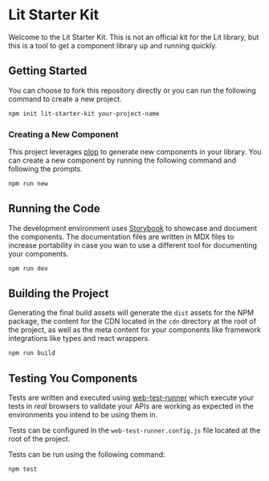 # Lit Starter Kit

Welcome to the Lit Starter Kit. This is not an official kit for the Lit library, but this is a tool to get a component library up and running quickly.

## Getting Started

You can choose to fork this repository directly or you can run the following command to create a new project.

```bash
npm init lit-starter-kit your-project-name
```

### Creating a New Component

This project leverages [plop](https://www.npmjs.com/package/plop) to generate new components in your library. You can create a new component by running the following command and following the prompts.

```bash
npm run new
```

## Running the Code

The development environment uses [Storybook](https://storybook.js.org/) to showcase and document the components. The documentation files are written in MDX files to increase portability in case you wan to use a different tool for documenting your components.

```bash
npm run dev
```

## Building the Project

Generating the final build assets will generate the `dist` assets for the NPM package, the content for the CDN located in the `cdn` directory at the root of the project, as well as the meta content for your components like framework integrations like types and react wrappers.

```bash
npm run build
```

## Testing You Components

Tests are written and executed using [web-test-runner](https://modern-web.dev/docs/test-runner/overview/) which execute your tests in _real_ browsers to validate your APIs are working as expected in the environments you intend to be using them in.

Tests can be configured in the `web-test-runner.config.js` file located at the root of the project.

Tests can be run using the following command:

```bash
npm test
```

